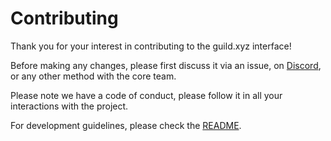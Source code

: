 # Contributing

Thank you for your interest in contributing to the guild.xyz interface!

Before making any changes, please first discuss it via an issue,
on [Discord](https://discord.gg/KUkghUdk2G), or any other method with the core team.

Please note we have a code of conduct, please follow it in all your interactions with the project.

For development guidelines, please check the [README](./README.md).

